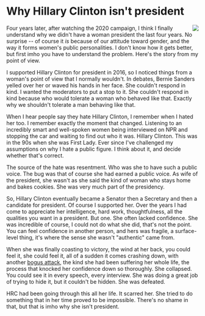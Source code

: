 # Why Hillary Clinton isn't president
<img src="http://scripting.com/images/2020/03/11/hillaryClinton.png" border="0" align="right">Four years later, after watching the 2020 campaign, I think I finally understand why we didn't have a woman president the last four years. No surprise -- of course it <i>is</i> because of our attitude toward gender, and the way it forms women's public personalities. I don't know how it gets better, but first imho you have to understand the problem. Here's the story from my point of view.

I supported Hillary Clinton for president in 2016, so I noticed things from a woman's point of view that I normally wouldn't. In debates, Bernie Sanders yelled over her or waved his hands in her face. She couldn't respond in kind. I wanted the moderators to put a stop to it. She couldn't respond in kind because who would tolerate a woman who behaved like that. Exactly why we shouldn't tolerate a man behaving like that.

When I hear people say they hate Hillary Clinton, I remember when I hated her too. I remember exactly the moment that changed. Listening to an incredibly smart and well-spoken women being interviewed on NPR and stopping the car and waiting to find out who it was. Hillary Clinton. This was in the 90s when she was First Lady. Ever since I've challenged my assumptions on why I hate a public figure. I think about it, and decide whether that's correct. 

The source of the hate was resentment. Who was she to have such a public voice. The bug was that of course she had earned a public voice. As wife of the president, she wasn't as she said the kind of woman who stays home and bakes cookies. She was very much part of the presidency. 

So, Hillary Clinton eventually became a Senator then a Secretary and then a candidate for president. Of course I supported her. Over the years I had come to appreciate her intelligence, hard work, thoughtfulness, all the qualities you want in a president. But one. She often lacked confidence. She was incredible of course, I could not do what she did, that's not the point. You can feel confidence in another person, and hers was fragile, a surface-level thing, it's where the sense she wasn't "authentic" came from. 

When she was finally coasting to victory, the wind at her back, you could feel it, she could feel it, all of a sudden it comes crashing down, with another <a href="https://fivethirtyeight.com/features/the-comey-letter-probably-cost-clinton-the-election/">bogus attack</a>, the kind she had been suffering her whole life, the process that knocked her confidence down so thoroughly. She collapsed. You could see it in every speech, every interview. She was doing a great job of trying to hide it, but it couldn't be hidden. She was defeated. 

HRC had been going through this all her life. It scarred her. She tried to do something that in her time proved to be impossible. There's no shame in that, but that is imho why she isn't president. 

